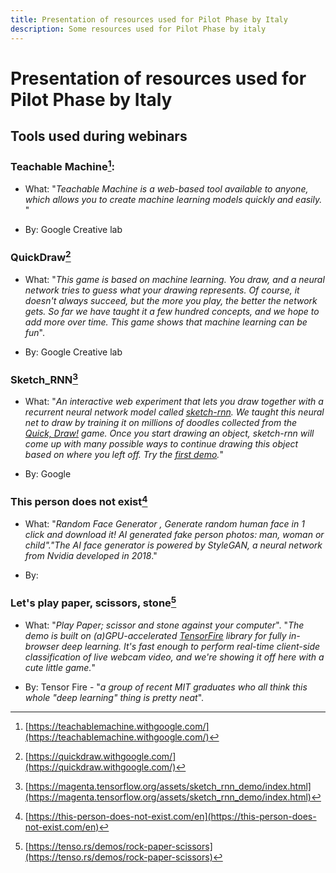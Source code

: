 ```yaml
---
title: Presentation of resources used for Pilot Phase by Italy
description: Some resources used for Pilot Phase by italy
---
```

# Presentation of resources used for Pilot Phase by Italy

## Tools used during webinars

### Teachable Machine[^1]:

- What: "*Teachable Machine is a web-based tool available to anyone, which allows you to create machine learning models quickly and easily.* "

- By: Google Creative lab

### QuickDraw[^2]

- What: "*This game is based on machine learning. You draw, and a neural network tries to guess what your drawing represents. Of course, it doesn't always succeed, but the more you play, the better the network gets. So far we have taught it a few hundred concepts, and we hope to add more over time. This game shows that machine learning can be fun*".

- By: Google Creative lab

### Sketch_RNN[^3]

- What: "*An interactive web experiment that lets you draw together with a recurrent neural network model called [sketch-rnn](https://arxiv.org/abs/1704.03477). We taught this neural net to draw by training it on millions of doodles collected from the [Quick, Draw!](https://quickdraw.withgoogle.com/data/) game. Once you start drawing an object, sketch-rnn will come up with many possible ways to continue drawing this object based on where you left off. Try the [first demo](https://magenta.tensorflow.org/assets/sketch_rnn_demo/index.html).*"

- By: Google

### This person does not exist[^4]

- What: "*Random Face Generator , Generate random human face in 1 click and download it! AI generated fake person photos: man, woman or child"."The AI face generator is powered by StyleGAN, a neural network from Nvidia developed in 2018*."

- By:

### Let's play paper, scissors, stone[^5]

- What: "*Play Paper; scissor and stone against your computer*". "*The demo is built on (a)GPU-accelerated [TensorFire](https://tenso.rs/) library for fully in-browser deep learning. It's fast enough to perform real-time client-side classification of live webcam video, and we're showing it off here with a cute little game.*"

- By: Tensor Fire - "*a group of recent MIT graduates who all think this whole "deep learning" thing is pretty neat*".

[^1]: [https://teachablemachine.withgoogle.com/](https://teachablemachine.withgoogle.com/)

[^2]: [https://quickdraw.withgoogle.com/](https://quickdraw.withgoogle.com/)

[^3]: [https://magenta.tensorflow.org/assets/sketch_rnn_demo/index.html](https://magenta.tensorflow.org/assets/sketch_rnn_demo/index.html)

[^4]: [https://this-person-does-not-exist.com/en](https://this-person-does-not-exist.com/en)

[^5]:[https://tenso.rs/demos/rock-paper-scissors](https://tenso.rs/demos/rock-paper-scissors)
